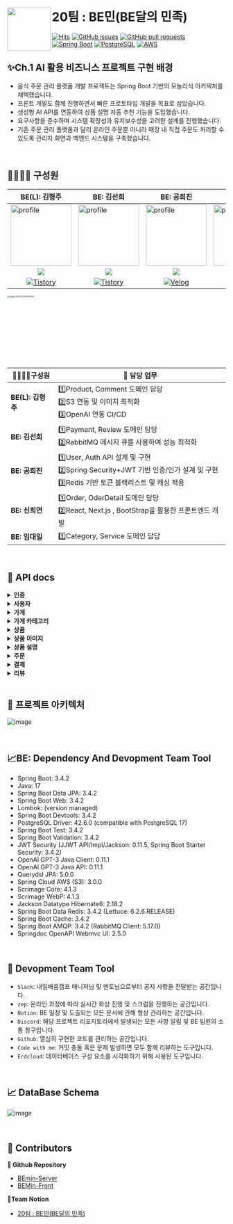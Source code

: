 # 20팀 : BE민(BE달의 민족)<a href="https://fe-project-tau.vercel.app/seoul-signiel"><img src="https://github.com/user-attachments/assets/1d13b544-c1c3-4eb6-b39f-6120c919f2e8" align="left" width="100"></a>

[![Hits](https://hits.seeyoufarm.com/api/count/incr/badge.svg?url=https://github.com/sperta-BEmin/BEmin-Server&icon=&icon_color=%23E7E7E7&title=hits&edge_flat=false)](https://hits.seeyoufarm.com)
[![GitHub issues](https://img.shields.io/github/issues/Final-Project-Team6/BE_Project.svg)](https://github.com/sperta-BEmin/BEmin-Server/issues)
[![GitHub pull requests](https://img.shields.io/github/issues-pr-closed/Final-Project-Team6/BE_Project.svg)](https://github.com/sperta-BEmin/BEmin-Server/pulls)
[![Spring Boot](https://img.shields.io/badge/Spring_Boot-3.4.2-green.svg?logo=spring)](https://spring.io/projects/spring-boot)
[![PostgreSQL](https://img.shields.io/badge/PostgreSQL-17.0-blue.svg?logo=postgresql)](https://www.postgresql.org/)
[![AWS](https://img.shields.io/badge/AWS-Amazon_Web_Services-orange.svg?logo=amazon-aws)](https://aws.amazon.com/)



## ✨Ch.1 AI 활용 비즈니스 프로젝트 구현 배경

- 음식 주문 관리 플랫폼 개발 프로젝트는 Spring Boot 기반의 모놀리식 아키텍처를 채택했습니다.
- 프론트 개발도 함께 진행하면서 빠른 프로토타입 개발을 목표로 삼았습니다.
- 생성형 AI API를 연동하여 상품 설명 자동 추천 기능을 도입했습니다.
- 요구사항을 준수하며 시스템 확장성과 유지보수성을 고려한 설계를 진행했습니다.
- 기존 주문 관리 플랫폼과 달리 온라인 주문뿐 아니라 매장 내 직접 주문도 처리할 수 있도록 관리자 화면과 백엔드 시스템을 구축했습니다.

<br>

##  👨‍👩‍👧‍👦  구성원

| BE(L): 김형주                                                | BE: 김선희                                                   | BE: 공희진                                                   | BE: 신희연                                                   | BE: 임대일                                                   |
| ------------------------------------------------------------ | ------------------------------------------------------------ | ------------------------------------------------------------ | ------------------------------------------------------------ | ------------------------------------------------------------ |
| <a href="https://github.com/kim0527"><img src="https://avatars.githubusercontent.com/u/143387515?v=4" alt="profile" width="140" height="140"></a> | <a href="https://github.com/kimseonhee126"><img src="https://avatars.githubusercontent.com/u/108293826?v=4" alt="profile" width="140" height="140"></a> | <a href="https://github.com/heejinkong"><img src="https://avatars.githubusercontent.com/u/113762366?v=4" alt="profile" width="140" height="140"></a> | <a href="https://github.com/RTPC01"><img src="https://avatars.githubusercontent.com/u/117623568?v=4" alt="profile" width="140" height="140"></a> | <a href="https://github.com/LimdaeIl"><img src="https://avatars.githubusercontent.com/u/131642334?v=4" alt="profile" width="140" height="140"></a> |
| <div align="center"><a href="https://github.com/kim0527" target="_blank"><img src="https://img.shields.io/badge/kim0527-181717?style=for-the-social&logo=github&logoColor=white"/></a></div> | <div align="center"><a href="https://github.com/kimseonhee126" target="_blank"><img src="https://img.shields.io/badge/kimseonhee126-181717?style=for-the-social&logo=github&logoColor=white"/></a></div> | <div align="center"><a href="https://github.com/heejinkong" target="_blank"><img src="https://img.shields.io/badge/heejinkong-181717?style=for-the-social&logo=github&logoColor=white"/></a></div> | <div align="center"><a href="https://github.com/RTPC01" target="_blank"><img src="https://img.shields.io/badge/RTPC01-181717?style=for-the-social&logo=github&logoColor=white"/></a></div> | <div align="center"><a href="https://github.com/LimdaeIl" target="_blank"><img src="https://img.shields.io/badge/LimdaeIl-181717?style=for-the-social&logo=github&logoColor=white"/></a></div> |
| <div align="center">[![Tistory](https://img.shields.io/badge/Tistory-hj0527-orange?logo=tistory)](https://hj0527.tistory.com/)</div> | <div align="center">[![Tistory](https://img.shields.io/badge/Tistory-kseonhee126-orange?logo=tistory)](https://kseonhee126.tistory.com/)</div> | <div align="center">[![Velog](https://img.shields.io/badge/Velog-@heejinkong-20c997?logo=velog)](https://velog.io/@heejinkong/posts)</div> | <div align="center">[![Velog](https://img.shields.io/badge/Velog-@hyhy9501-20c997?logo=velog)](https://velog.io/@hyhy9501/posts)</div> | <div align="center">[![Tistory](https://img.shields.io/badge/Tistory-limdae94-orange?logo=tistory)](https://limdae94.tistory.com/)</div> |






<img src="https://github.com/user-attachments/assets/1297a0f9-9ce1-43f0-8fdf-b3b3e1da0c4f" alt="image-20250225154500974" width="500" style="zoom:30%;" />

<br>



| 👨‍👩‍👧‍👦구성원        | 💼 담당 업무                                                  |
| ----------------- | ------------------------------------------------------------ |
| **BE(L): 김형주** | 1️⃣Product, Comment 도메인 담당<br />2️⃣S3 연동 및 이미지 최적화<br />3️⃣OpenAI 연동 CI/CD |
| **BE: 김선희**    | 1️⃣Payment, Review 도메인 담당<br />2️⃣RabbitMQ 메시지 큐를 사용하여 성능 최적화 |
| **BE: 공희진**    | 1️⃣User, Auth API 설계 및 구현<br />2️⃣Spring Security+JWT 기반 인증/인가 설계 및 구현<br />3️⃣Redis 기반 토큰 블랙리스트 및  캐싱 적용 |
| **BE: 신희연**    | 1️⃣Order, OderDetail 도메인 담당<br />2️⃣React, Next.js , BootStrap을 활용한 프론트엔드 개발 |
| **BE: 임대일**    | 1️⃣Category, Service 도메인 담당                               |



<br>

## 📄 API docs



</div>
</details>

<details>
<summary><b>인증</b></summary>
- 이메일·닉네임 중복 검사부터 회원가입·로그인·로그아웃·토큰 재발급 등 인증 기능을 제공하는 API입니다.
<div markdown="1"><br/>
<img width="747" alt="스크린샷 2025-02-25 오후 5 51 22" src="https://github.com/user-attachments/assets/72b44b2c-fa67-487e-a04a-b56fbce87ef1" />
<img width="751" alt="스크린샷 2025-02-25 오후 5 51 41" src="https://github.com/user-attachments/assets/34d6abd5-9715-469e-8847-eae5902d698d" />

</div>
</details>

</div>
</details>

<details>
<summary><b>사용자</b></summary>
- 유저 정보 조회·수정·탈퇴 및 주소 관리를 통합적으로 제공하는 API입니다.
<div markdown="1"><br/>
<img width="752" alt="스크린샷 2025-02-25 오후 5 52 51" src="https://github.com/user-attachments/assets/3d66e89c-3e78-4154-9e1a-97cd989ed5ef" />
  
</div>
</details>


</div>
</details>

<details>
<summary><b>가게</b></summary>
- 새로운 가게 등록부터 정보 조회·수정·삭제, 카테고리·주소·활성화 상태 관리 등 매장 운영 전반을 담당하는 API입니다.
<div markdown="1"><br/>
<img width="757" alt="스크린샷 2025-02-25 오후 5 54 53" src="https://github.com/user-attachments/assets/80f5ca26-25c1-49b7-be8f-209ecb8e30a4" />
<img width="754" alt="스크린샷 2025-02-25 오후 5 55 17" src="https://github.com/user-attachments/assets/52b642fe-9cf7-4f09-adf8-5d30db3488d9" />


</div>
</details>


</div>
</details>

<details>
<summary><b>가게 카테고리</b></summary>
- 카테고리 생성·조회·수정·소프트 삭제 등 카테고리 관리를 제공하는 API입니다.
<div markdown="1"><br/>
<img width="751" alt="스크린샷 2025-02-25 오후 5 56 02" src="https://github.com/user-attachments/assets/f4fd500c-de8e-4663-8926-c7845dd36c41" />
<img width="751" alt="스크린샷 2025-02-25 오후 5 56 26" src="https://github.com/user-attachments/assets/5ca11913-555b-423a-b16e-20187a8cbea6" />

</div>
</details>

</div>
</details>

<details>
<summary><b>상품</b></summary>
- 상품 조회·추가·수정·삭제 등 상품 관리 기능을 제공하는 API입니다.
<div markdown="1"><br/>
<img width="750" alt="스크린샷 2025-02-25 오후 5 59 34" src="https://github.com/user-attachments/assets/d7e803dd-b50c-43db-8816-1c198712be32" />

</div>
</details>

</div>
</details>

<details>
<summary><b>상품 이미지</b></summary>
- 상품 이미지를 S3에 업로드·관리하는 API입니다.
<div markdown="1"><br/>
<img width="753" alt="스크린샷 2025-02-25 오후 6 04 57" src="https://github.com/user-attachments/assets/1b011858-e171-4266-be4a-6e7af6a1d69a" />

</div>
</details>

</div>
</details>

<details>
<summary><b>상품 설명</b></summary>
-AI를 통해 새로운 설명을 생성하고 저장하는 API입니다.
<div markdown="1"><br/>
<img width="750" alt="스크린샷 2025-02-25 오후 6 00 09" src="https://github.com/user-attachments/assets/00cbbde9-7696-40bf-8d9a-ad317e085b7e" />

</div>
</details>

</div>
</details>

<details>
<summary><b>주문</b></summary>
- 주문 생성·조회·취소·상태 변경 등 주문 처리 전반을 담당하는 API입니다.
<div markdown="1"><br/>
<img width="750" alt="스크린샷 2025-02-25 오후 6 01 43" src="https://github.com/user-attachments/assets/6d3e6e78-319b-4c1d-8c49-b604cad648c8" />
<img width="751" alt="스크린샷 2025-02-25 오후 6 02 00" src="https://github.com/user-attachments/assets/8cbaa123-6dfe-426c-bd23-5804237eac87" />
<img width="749" alt="스크린샷 2025-02-25 오후 6 02 16" src="https://github.com/user-attachments/assets/7abe29fd-c59e-4fdf-a622-a0cd6d46a05b" />


</div>
</details>

</div>
</details>

<details>
<summary><b>결제</b></summary>
- 결제 상태 조회·요청·취소·내역 관리를 담당하는 API입니다.
<div markdown="1"><br/>
<img width="749" alt="스크린샷 2025-02-25 오후 6 03 31" src="https://github.com/user-attachments/assets/49aefa35-ec71-4590-aecd-1117d71d58e5" />

</div>
</details>

</div>
</details>

<details>
<summary><b>리뷰</b></summary>
-  리뷰 작성·조회·수정·삭제 및 페이징·정렬 기능을 제공하는 API입니다.
<div markdown="1"><br/>
<img width="752" alt="스크린샷 2025-02-25 오후 6 04 21" src="https://github.com/user-attachments/assets/92ce5f4c-6efd-4a51-bf11-bb4ba20f9dc2" />

</div>
</details>



<br>

## 🚎 프로젝트 아키텍처

![image](https://github.com/user-attachments/assets/7f062246-333b-4f58-8609-c459aefe5aac)


<br>


## 📈BE: Dependency And Devopment Team Tool

- Spring Boot: 3.4.2
- Java: 17
- Spring Boot Data JPA: 3.4.2
- Spring Boot Web: 3.4.2
- Lombok: (version managed)
- Spring Boot Devtools: 3.4.2
- PostgreSQL Driver: 42.6.0  (compatible with PostgreSQL 17)
- Spring Boot Test: 3.4.2
- Spring Boot Validation: 3.4.2
- JWT Security (JJWT API/Impl/Jackson: 0.11.5, Spring Boot Starter Security: 3.4.2)
- OpenAI GPT-3 Java Client: 0.11.1
- OpenAI GPT-3 Java API: 0.11.1
- Querydsl JPA: 5.0.0
- Spring Cloud AWS (S3): 3.0.0
- Scrimage Core: 4.1.3
- Scrimage WebP: 4.1.3
- Jackson Datatype Hibernate6: 2.18.2
- Spring Boot Data Redis: 3.4.2  (Lettuce: 6.2.6.RELEASE)
- Spring Boot Cache: 3.4.2
- Spring Boot AMQP: 3.4.2  (RabbitMQ Client: 5.17.0)
- Springdoc OpenAPI Webmvc UI: 2.5.0


<br>



## **🚀 Devopment Team Tool**

- `Slack`: 내일배움캠프 매니저님 및 멘토님으로부터 공지 사항을 전달받는 공간입니다.
- `zep`: 온라인 과정에 따라 실시간 화상 진행 및 스크럼을 진행하는 공간입니다.
- `Notion`: BE 일정 및 도출되는 모든 문서에 관해 형상 관리하는 공간입니다. 
- `Discord`: 해당 프로젝트 리포지토리에서 발생되는 모든 사항 알림 및 BE 팀원의 소통 창구입니다.
- `Github`: 열심히 구현한 코드를 관리하는 공간입니다.
- `Code with me`: 커밋 충돌 혹은 문제 발생하면 모두 함께 리뷰하는 도구입니다.
- `Erdcloud`: 데이터베이스 구성 요소를 시각화하기 위해 사용된 도구입니다.


<br>



## 📈 DataBase Schema

![image](https://github.com/user-attachments/assets/968bf20e-349b-4080-bee2-e77240cb43ce)


<br>

## 🍃 Contributors

**👜 Github Repository**

- [BEmin-Server](https://github.com/sperta-BEmin/BEmin-Server)
- [BEMin-Front](https://github.com/sperta-BEmin/BEMIN-Front)

**🫰Team Notion**

- [20팀 : BE민(BE달의 민족)](https://www.notion.so/20-BE-BE-198905993fa08023967dd734682db595)
